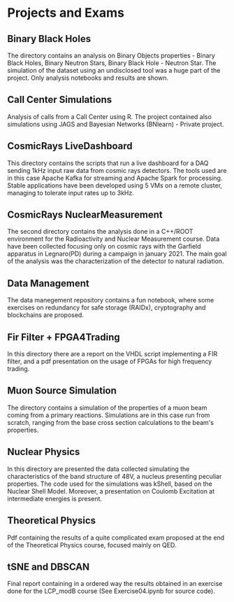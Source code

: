 # Projects and Exams

## Binary Black Holes 

The directory contains an analysis on Binary Objects properties - Binary Black Holes, Binary Neutron Stars, Binary Black Hole - Neutron Star. 
The simulation of the dataset using an undisclosed tool was a huge part of the project.
Only analysis notebooks and results are shown. 

## Call Center Simulations

Analysis of calls from a Call Center using R. The project contained also simulations using JAGS and Bayesian Networks (BNlearn) - Private project. 

## CosmicRays LiveDashboard

This directory contains the scripts that run a live dashboard for a DAQ sending 1kHz input raw data from cosmic rays detectors. 
The tools used are in this case Apache Kafka for streaming and Apache Spark for processing. Stable applications have been developed using 5 VMs on a remote cluster, managing to tolerate input rates up to 3kHz. 

## CosmicRays NuclearMeasurement

The second directory contains the analysis done in a C++/ROOT environment for the Radioactivity and Nuclear Measurement course. Data have been collected focusing only on cosmic rays with the Garfield apparatus in Legnaro(PD) during a campaign in january 2021. The main goal of the analysis was the characterization of the detector to natural radiation.

## Data Management
The data manegement repository contains a fun notebook, where some exercises on redundancy for safe storage (RAIDx), cryptography and blockchains are proposed. 

## Fir Filter + FPGA4Trading

In this directory there are a report on the VHDL script implementing a FIR filter, and a pdf presentation on the usage of FPGAs for high frequency trading. 

## Muon Source Simulation

The directory contains a simulation of the properties of a muon beam coming from a primary reactions. 
Simulations are in this case run from scratch, ranging from the base cross section calculations to the beam's properties.

## Nuclear Physics

In this directory are presented the data collected simulating the characteristics of the band structure of 48V, a nucleus presenting peculiar properties. The code used for the simulations was kShell, based on the Nuclear Shell Model. Moreover, a presentation on Coulomb Excitation at intermediate energies is present. 

## Theoretical Physics

Pdf containing the results of a quite complicated exam proposed at the end of the Theoretical Physics course, focused mainly on QED.

## tSNE and DBSCAN 

Final report containing in a ordered way the results obtained in an exercise done for the LCP_modB course (See Exercise04.ipynb for source code). 



